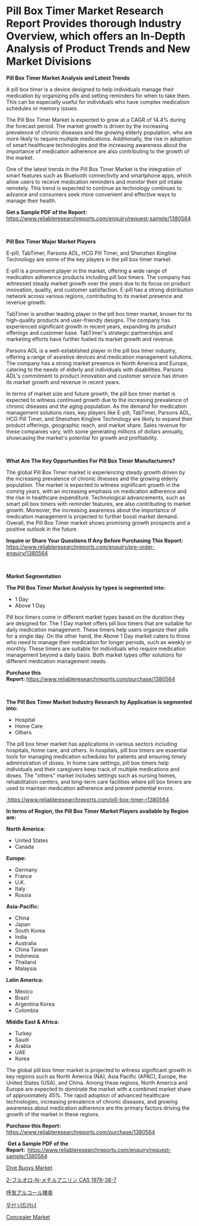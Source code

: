<p><h1>Pill Box Timer Market Research Report Provides thorough Industry Overview, which offers an In-Depth Analysis of Product Trends and New Market Divisions</h1></p><p><strong>Pill Box Timer Market Analysis and Latest Trends</strong></p>
<p><p>A pill box timer is a device designed to help individuals manage their medication by organizing pills and setting reminders for when to take them. This can be especially useful for individuals who have complex medication schedules or memory issues.</p><p>The Pill Box Timer Market is expected to grow at a CAGR of 14.4% during the forecast period. The market growth is driven by the increasing prevalence of chronic diseases and the growing elderly population, who are more likely to require multiple medications. Additionally, the rise in adoption of smart healthcare technologies and the increasing awareness about the importance of medication adherence are also contributing to the growth of the market.</p><p>One of the latest trends in the Pill Box Timer Market is the integration of smart features such as Bluetooth connectivity and smartphone apps, which allow users to receive medication reminders and monitor their pill intake remotely. This trend is expected to continue as technology continues to advance and consumers seek more convenient and effective ways to manage their health.</p></p>
<p><strong>Get a Sample PDF of the Report:&nbsp;</strong> <a href="https://www.reliableresearchreports.com/enquiry/request-sample/1380564">https://www.reliableresearchreports.com/enquiry/request-sample/1380564</a></p>
<p>&nbsp;</p>
<p><strong>Pill Box Timer Major Market Players</strong></p>
<p><p>E-pill, TabTimer, Parsons ADL, HCG Pill Timer, and Shenzhen Kingline Technology are some of the key players in the pill box timer market. </p><p>E-pill is a prominent player in the market, offering a wide range of medication adherence products including pill box timers. The company has witnessed steady market growth over the years due to its focus on product innovation, quality, and customer satisfaction. E-pill has a strong distribution network across various regions, contributing to its market presence and revenue growth.</p><p>TabTimer is another leading player in the pill box timer market, known for its high-quality products and user-friendly designs. The company has experienced significant growth in recent years, expanding its product offerings and customer base. TabTimer's strategic partnerships and marketing efforts have further fueled its market growth and revenue.</p><p>Parsons ADL is a well-established player in the pill box timer industry, offering a range of assistive devices and medication management solutions. The company has a strong market presence in North America and Europe, catering to the needs of elderly and individuals with disabilities. Parsons ADL's commitment to product innovation and customer service has driven its market growth and revenue in recent years.</p><p>In terms of market size and future growth, the pill box timer market is expected to witness continued growth due to the increasing prevalence of chronic diseases and the aging population. As the demand for medication management solutions rises, key players like E-pill, TabTimer, Parsons ADL, HCG Pill Timer, and Shenzhen Kingline Technology are likely to expand their product offerings, geographic reach, and market share. Sales revenue for these companies vary, with some generating millions of dollars annually, showcasing the market's potential for growth and profitability.</p></p>
<p>&nbsp;</p>
<p><strong>What Are The Key Opportunities For Pill Box Timer Manufacturers?</strong></p>
<p><p>The global Pill Box Timer market is experiencing steady growth driven by the increasing prevalence of chronic illnesses and the growing elderly population. The market is expected to witness significant growth in the coming years, with an increasing emphasis on medication adherence and the rise in healthcare expenditure. Technological advancements, such as smart pill box timers with reminder features, are also contributing to market growth. Moreover, the increasing awareness about the importance of medication management is projected to further boost market demand. Overall, the Pill Box Timer market shows promising growth prospects and a positive outlook in the future.</p></p>
<p><strong>Inquire or Share Your Questions If Any Before Purchasing This Report:</strong> <a href="https://www.reliableresearchreports.com/enquiry/pre-order-enquiry/1380564">https://www.reliableresearchreports.com/enquiry/pre-order-enquiry/1380564</a></p>
<p>&nbsp;</p>
<p><strong>Market Segmentation</strong></p>
<p><strong>The Pill Box Timer Market Analysis by types is segmented into:</strong></p>
<p><ul><li>1 Day</li><li>Above 1 Day</li></ul></p>
<p><p>Pill box timers come in different market types based on the duration they are designed for. The 1 Day market offers pill box timers that are suitable for daily medication management. These timers help users organize their pills for a single day. On the other hand, the Above 1 Day market caters to those who need to manage their medication for longer periods, such as weekly or monthly. These timers are suitable for individuals who require medication management beyond a daily basis. Both market types offer solutions for different medication management needs.</p></p>
<p><strong>Purchase this Report:&nbsp;</strong><a href="https://www.reliableresearchreports.com/purchase/1380564">https://www.reliableresearchreports.com/purchase/1380564</a></p>
<p>&nbsp;</p>
<p><strong>The Pill Box Timer Market Industry Research by Application is segmented into:</strong></p>
<p><ul><li>Hospital</li><li>Home Care</li><li>Others</li></ul></p>
<p><p>The pill box timer market has applications in various sectors including hospitals, home care, and others. In hospitals, pill box timers are essential tools for managing medication schedules for patients and ensuring timely administration of doses. In home care settings, pill box timers help individuals and their caregivers keep track of multiple medications and doses. The "others" market includes settings such as nursing homes, rehabilitation centers, and long-term care facilities where pill box timers are used to maintain medication adherence and prevent potential errors.</p></p>
<p><a href="https://www.reliableresearchreports.com/pill-box-timer-r1380564">&nbsp;https://www.reliableresearchreports.com/pill-box-timer-r1380564</a></p>
<p><strong>In terms of Region, the Pill Box Timer Market Players available by Region are:</strong></p>
<p>
    <p> <strong> North America: </strong>
        <ul>
            <li>United States</li>
            <li>Canada</li>
        </ul>
        </p> 
    <p> <strong> Europe: </strong>
        <ul>
            <li>Germany</li>
            <li>France</li>
            <li>U.K.</li>
            <li>Italy</li>
            <li>Russia</li>
        </ul>
        </p> 
    <p> <strong> Asia-Pacific: </strong>
        <ul>
            <li>China</li>
            <li>Japan</li>
            <li>South Korea</li>
            <li>India</li>
            <li>Australia</li>
            <li>China Taiwan</li>
            <li>Indonesia</li>
            <li>Thailand</li>
            <li>Malaysia</li>
        </ul>
        </p> 
    <p> <strong> Latin America: </strong>
        <ul>
            <li>Mexico</li>
            <li>Brazil</li>
            <li>Argentina Korea</li>
            <li>Colombia</li>
        </ul>
        </p> 
    <p> <strong> Middle East & Africa: </strong>
        <ul>
            <li>Turkey</li>
            <li>Saudi</li>
            <li>Arabia</li>
            <li>UAE</li>
            <li>Korea</li>
        </ul>
    </p>
    </p>
<p><p>The global pill box timer market is projected to witness significant growth in key regions such as North America (NA), Asia Pacific (APAC), Europe, the United States (USA), and China. Among these regions, North America and Europe are expected to dominate the market with a combined market share of approximately 45%. The rapid adoption of advanced healthcare technologies, increasing prevalence of chronic diseases, and growing awareness about medication adherence are the primary factors driving the growth of the market in these regions.</p></p>
<p><strong>Purchase this Report: </strong><a href="https://www.reliableresearchreports.com/purchase/1380564">https://www.reliableresearchreports.com/purchase/1380564</a></p>
<p>&nbsp;<strong>Get a Sample PDF of the Report:&nbsp;&nbsp;</strong><a href="https://www.reliableresearchreports.com/enquiry/request-sample/1380564">https://www.reliableresearchreports.com/enquiry/request-sample/1380564</a></p>
<p><strong></strong></p>
<p><p><a href="https://github.com/caominhtri712020/Market-Research-Report-List-1/blob/main/dive-buoys-market.md">Dive Buoys Market</a></p><p><a href="https://github.com/EstelWisozk1/Market-Research-Report-List-2/blob/main/5274034143446.md">2-フルオロ-N-メチルアニリン CAS 1978-38-7</a></p><p><a href="https://github.com/andym141978/Market-Research-Report-List-1/blob/main/8755918143447.md">呼気アルコール検査</a></p><p><a href="https://github.com/sammyUltyylrich9067856/Market-Research-Report-List-2/blob/main/1730013151185.md">무선 너트러너</a></p><p><a href="https://github.com/lamhaoka57/Market-Research-Report-List-1/blob/main/concealer-market.md">Concealer Market</a></p></p>
